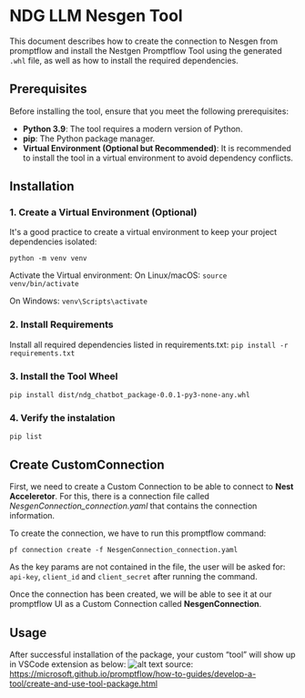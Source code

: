 # NDG LLM Nesgen Tool

This document describes how to create the connection to Nesgen from promptflow and install the Nestgen Promptflow Tool using the generated `.whl` file, as well as how to install the required dependencies.

## Prerequisites

Before installing the tool, ensure that you meet the following prerequisites:

- **Python 3.9**: The tool requires a modern version of Python.
- **pip**: The Python package manager.
- **Virtual Environment (Optional but Recommended)**: It is recommended to install the tool in a virtual environment to avoid dependency conflicts.

## Installation

### 1. Create a Virtual Environment (Optional)

It's a good practice to create a virtual environment to keep your project dependencies isolated:

```python -m venv venv```

Activate the Virtual environment:
On Linux/macOS:
```source venv/bin/activate```

On Windows:
```venv\Scripts\activate```

### 2. Install Requirements

Install all required dependencies listed in requirements.txt:
```pip install -r requirements.txt```

### 3. Install the Tool Wheel
```pip install dist/ndg_chatbot_package-0.0.1-py3-none-any.whl```

### 4. Verify the instalation
```pip list```

## Create CustomConnection
First, we need to create a Custom Connection to be able to connect to **Nest Acceleretor**. For this, there is a connection file called *NesgenConnection_connection.yaml* that contains the connection information. 

To create the connection, we have to run this promptflow command:

```pf connection create -f NesgenConnection_connection.yaml```

As the key params are not contained in the file, the user will be asked for: `api-key`, `client_id` and `client_secret` after running the command.

Once the connection has been created, we will be able to see it at our promptflow UI as a Custom Connection called **NesgenConnection**.


## Usage
After successful installation of the package, your custom “tool” will show up in VSCode extension as below: 
![alt text](https://microsoft.github.io/promptflow/_images/custom-tool-list-in-extension.png)
source: https://microsoft.github.io/promptflow/how-to-guides/develop-a-tool/create-and-use-tool-package.html
